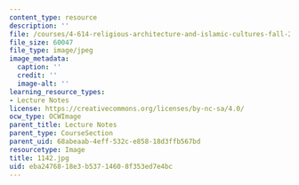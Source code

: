 ```yaml
---
content_type: resource
description: ''
file: /courses/4-614-religious-architecture-and-islamic-cultures-fall-2002/eba2476818e3b53714608f353ed7e4bc_1142.jpg
file_size: 60047
file_type: image/jpeg
image_metadata:
  caption: ''
  credit: ''
  image-alt: ''
learning_resource_types:
- Lecture Notes
license: https://creativecommons.org/licenses/by-nc-sa/4.0/
ocw_type: OCWImage
parent_title: Lecture Notes
parent_type: CourseSection
parent_uid: 68abeaab-4eff-532c-e858-18d3ffb567bd
resourcetype: Image
title: 1142.jpg
uid: eba24768-18e3-b537-1460-8f353ed7e4bc
---
```

